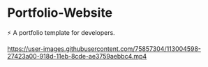 

# Portfolio-Website
⚡️ A portfolio template for developers.


https://user-images.githubusercontent.com/75857304/113004598-27423a00-918d-11eb-8cde-ae3759aebbc4.mp4
